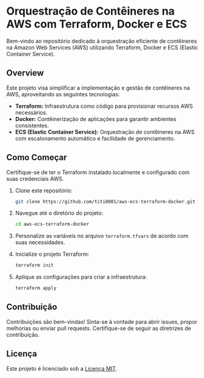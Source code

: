 # Orquestração de Contêineres na AWS com Terraform, Docker e ECS

Bem-vindo ao repositório dedicado à orquestração eficiente de contêineres na Amazon Web Services (AWS) utilizando Terraform, Docker e ECS (Elastic Container Service).

## Overview

Este projeto visa simplificar a implementação e gestão de contêineres na AWS, aproveitando as seguintes tecnologias:

- **Terraform:** Infraestrutura como código para provisionar recursos AWS necessários.
- **Docker:** Contêinerização de aplicações para garantir ambientes consistentes.
- **ECS (Elastic Container Service):** Orquestração de contêineres na AWS com escalonamento automático e facilidade de gerenciamento.

## Como Começar

Certifique-se de ter o Terraform instalado localmente e configurado com suas credenciais AWS.

1. Clone este repositório:

    ```bash
    git clone https://github.com/titi0001/aws-ecs-terraform-docker.git
    ```

2. Navegue até o diretório do projeto:

    ```bash
    cd aws-ecs-terraform-docker
    ```

3. Personalize as variáveis no arquivo `terraform.tfvars` de acordo com suas necessidades.

4. Inicialize o projeto Terraform:

    ```bash
    terraform init
    ```

5. Aplique as configurações para criar a infraestrutura:

    ```bash
    terraform apply
    ```

## Contribuição

Contribuições são bem-vindas! Sinta-se à vontade para abrir issues, propor melhorias ou enviar pull requests. Certifique-se de seguir as diretrizes de contribuição.

## Licença

Este projeto é licenciado sob a [Licença MIT](LICENSE).

